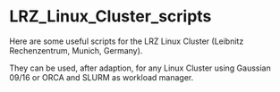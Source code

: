# LRZ_Linux_Cluster_scripts

Here are some useful scripts for the LRZ Linux Cluster (Leibnitz Rechenzentrum, Munich, Germany).

They can be used, after adaption, for any Linux Cluster using Gaussian 09/16 or ORCA and SLURM as workload manager.
